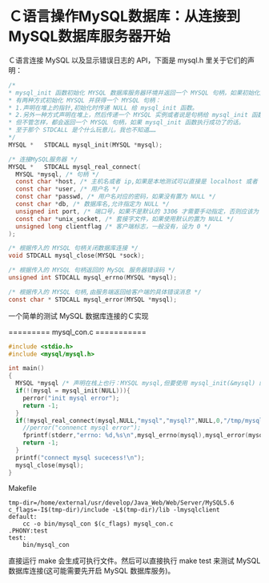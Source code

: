 <link href="../../css/style.css" rel="stylesheet" type="text/css" />


# Ｃ语言操作MySQL数据库：从连接到MySQL数据库服务器开始
Ｃ语言连接 MySQL 以及显示错误日志的 API，下面是 mysql.h 里关于它们的声明：

```C
/*
* mysql_init 函数初始化 MYSQL 数据库服务器环境并返回一个 MYSQL 句柄，如果初始化失败返回 NULL.
* 有两种方式初始化 MYSQL 并获得一个 MYSQL 句柄：
* 1.声明在堆上的指针,初始化时传递 NULL 给 mysql_init 函数。
* 2.另外一种方式声明在堆上，然后传递一个 MYSQL 实例或者说是句柄给 mysql_init 函数。
* 但不管怎样，都会返回一个 MYSQL 句柄，如果 mysql_init 函数执行成功了的话。
* 至于那个 STDCALL 是个什么玩意儿，我也不知道……
*/ 
MYSQL *   STDCALL mysql_init(MYSQL *mysql);

/* 连接MySQL服务器 */
MYSQL *   STDCALL mysql_real_connect(
  MYSQL *mysql, /* 句柄 */
  const char *host, /* 主机名或者 ip,如果是本地测试可以直接是 localhost 或者 NULL */
  const char *user, /* 用户名 */
  const char *passwd, /* 用户名对应的密码，如果没有置为 NULL */
  const char *db, /* 数据库名,允许指定为 NULL */
  unsigned int port, /* 端口号，如果不是默认的 3306 才需要手动指定，否则应该为 0 */
  const char *unix_socket, /* 套接字文件，如果使用默认的置为 NULL */
  unsigned long clientflag /* 客户端标志，一般没有，设为 0 */
);

/* 根据传入的 MYSQL 句柄关闭数据库连接 */
void STDCALL mysql_close(MYSQL *sock);

/* 根据传入的 MYSQL 句柄返回的 MySQL 服务器错误码 */
unsigned int STDCALL mysql_errno(MYSQL *mysql);

/* 根据传入的 MYSQL 句柄,由服务端返回给客户端的具体错误消息 */
const char * STDCALL mysql_error(MYSQL *mysql);
```

一个简单的测试 MySQL 数据库连接的Ｃ实现

========= mysql_con.c ===========

```C
#include <stdio.h>
#include <mysql/mysql.h>

int main()
{
  MYSQL *mysql /* 声明在栈上也行：MYSQL mysql,但要使用 mysql_init(&mysql) 的方式初始化 */;
  if(!(mysql = mysql_init(NULL))){
    perror("init mysql error");
    return -1;
  }
  if(!mysql_real_connect(mysql,NULL,"mysql","mysql?",NULL,0,"/tmp/mysql.sock",0)){
    //perror("connenct mysql error");
    fprintf(stderr,"errno: %d,%s\n",mysql_errno(mysql),mysql_error(mysql));
    return -1;
  }
  printf("connect mysql sucecess!\n");
  mysql_close(mysql);
}
```

Makefile

```make
tmp-dir=/home/external/usr/develop/Java_Web/Web/Server/MySQL5.6
c_flags=-I$(tmp-dir)/include -L$(tmp-dir)/lib -lmysqlclient
default:
	cc -o bin/mysql_con $(c_flags) mysql_con.c
.PHONY:test
test:
	bin/mysql_con
```

直接运行 make 会生成可执行文件。然后可以直接执行 make test 来测试 MySQL 数据库连接(这可能需要先开启 MySQL 数据库服务)。
